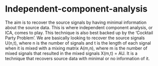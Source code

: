 # Independent-component-analysis

The aim is to recover the source signals by having minimal information about the 
source data. This is where independent component analysis, or ICA, comes to play. This technique is 
also best backed up by the ‘Cocktail Party Problem’. We are basically looking to recover the source 
signals U(n,t), where n is the number of signals and t is the length of each signal when it is mixed
with a mixing matrix A(m,n), where m is the number of mixed signals that resulted in the mixed 
signals X(m,t) = AU. It is a technique that recovers source data with minimal or no information of it.  
